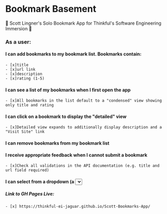 # Bookmark Basement #

🚀 Scott Lingner's Solo Bookmark App for Thinkful's Software Engineering Immersion 🚀

### As a user: ###

#### I can add bookmarks to my bookmark list. Bookmarks contain:

    - [x]title
    - [x]url link
    - [x]description
    - [x]rating (1-5)

#### I can see a list of my bookmarks when I first open the app

    - [x]All bookmarks in the list default to a "condensed" view showing only title and rating

#### I can click on a bookmark to display the "detailed" view

    - [x]Detailed view expands to additionally display description and a "Visit Site" link

#### I can remove bookmarks from my bookmark list

#### I receive appropriate feedback when I cannot submit a bookmark

    - [x]Check all validations in the API documentation (e.g. title and url field required)
#### I can select from a dropdown (a <select> element) a "minimum rating" to filter the list by all bookmarks rated at or above the chosen selection ####



##### Link to GH Pages Live: #####

    - [x] https://thinkful-ei-jaguar.github.io/Scott-Bookmarks-App/